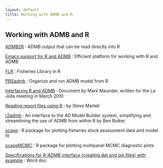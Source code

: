 ```yaml
---
layout: default
title: Working with ADMB and R
---
```


Working with ADMB and R
-----------------------

[ADMB2R](https://github.com/admb-project/admb/tree/master/contrib/admb2r)
: ADMB output that can be read directly into R

[Emacs support for R and ADMB](emacs-support.html)
: Efficient platform for working with R and ADMB

[FLR](http://www.flr-project.org/)
: Fisheries Library in R

[PBSadmb](https://code.google.com/archive/p/pbs-software/)
: Organize and run ADMB model from R

[Interfacing R and ADMB](/developers/workshops/la-jolla-2010/InterfacingADMBwithR.pdf)
: Document by Mark Maunder, written for the La Jolla meeting in March 2010

[Reading report files using R](reading-report-files-using-r)
: by Steve Martell 

[r2admb](http://r-forge.r-project.org/projects/r2admb/)
: An interface to the AD Model Builder system, simplifying and streamlining the use of ADMB from within R by Ben Bolker

[scape](https://cran.r-project.org/web/packages/scape/)
: R package for plotting fisheries stock assessment data and model fit

[scapeMCMC](https://cran.r-project.org/src/contrib/Archive/scapeMCMC/)
: R package for plotting multipanel MCMC diagnostic plots

[Specifications for R-ADMB interface (creating dat and pin files) with example](Specifications_of_functions_to_generate_dat_and_pin_files_for_PBSadmb_R_project.doc)
: Word doc
